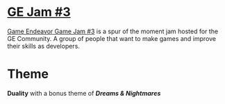 # [GE Jam #3](https://itch.io/jam/ge-jam-3)

[Game Endeavor Game Jam #3](https://itch.io/jam/ge-jam-3) is a spur of the moment jam hosted for the GE Community. A group of people that want to make games and improve their skills as developers.

# Theme

**Duality** with a bonus theme of ***Dreams & Nightmares***
